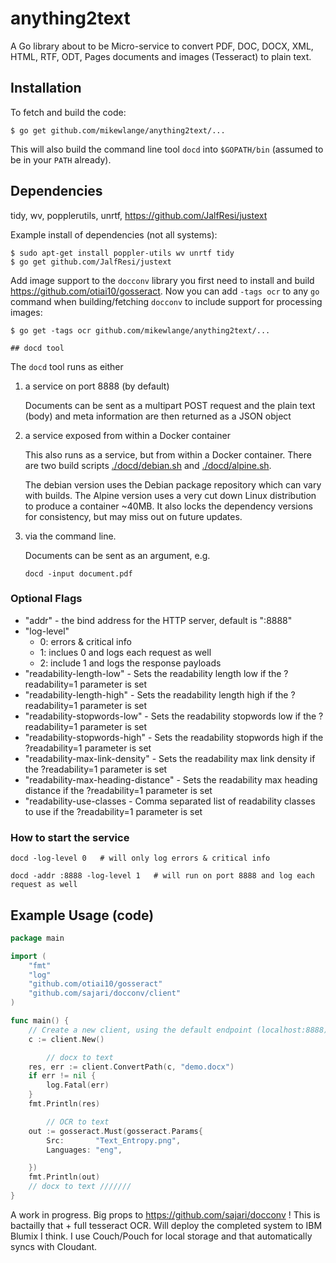 # anything2text

A Go library about to be Micro-service to convert PDF, DOC, DOCX, XML, HTML, RTF, ODT, Pages documents and images (Tesseract) to plain text.

## Installation

To fetch and build the code:

    $ go get github.com/mikewlange/anything2text/...

This will also build the command line tool `docd` into `$GOPATH/bin` (assumed to be in your `PATH` already).

## Dependencies
tidy, wv, popplerutils, unrtf, https://github.com/JalfResi/justext

Example install of dependencies (not all systems):

    $ sudo apt-get install poppler-utils wv unrtf tidy
    $ go get github.com/JalfResi/justext

Add image support to the `docconv` library you first need to install and build https://github.com/otiai10/gosseract.  Now you can add `-tags ocr` to any `go` command when building/fetching `docconv` to include support for processing images:

    $ go get -tags ocr github.com/mikewlange/anything2text/...
    
    ## docd tool

The `docd` tool runs as either

1. a service on port 8888 (by default)

   Documents can be sent as a multipart POST request and the plain text (body) and meta information are then returned as a JSON object

2. a service exposed from within a Docker container

   This also runs as a service, but from within a Docker container. There are two build scripts [./docd/debian.sh](./docd/debian.sh) and [./docd/alpine.sh](./docd/alpine.sh). 

   The debian version uses the Debian package repository which can vary with builds. The Alpine version uses a very cut down Linux distribution to produce a container ~40MB. It also locks the dependency versions for consistency, but may miss out on future updates.

3. via the command line.

   Documents can be sent as an argument, e.g.

   ```docd -input document.pdf```

### Optional Flags
 - "addr" - the bind address for the HTTP server, default is ":8888"
 - "log-level"
    - 0: errors & critical info
    - 1: inclues 0 and logs each request as well
    - 2: include 1 and logs the response payloads
 - "readability-length-low" - Sets the readability length low if the ?readability=1 parameter is set
 - "readability-length-high" - Sets the readability length high if the ?readability=1 parameter is set
 - "readability-stopwords-low" - Sets the readability stopwords low if the ?readability=1 parameter is set
 - "readability-stopwords-high" - Sets the readability stopwords high if the ?readability=1 parameter is set
 - "readability-max-link-density" - Sets the readability max link density if the ?readability=1 parameter is set
 - "readability-max-heading-distance" - Sets the readability max heading distance if the ?readability=1 parameter is set
 - "readability-use-classes - Comma separated list of readability classes to use if the ?readability=1 parameter is set

### How to start the service
```docd -log-level 0   # will only log errors & critical info ```

```docd -addr :8888 -log-level 1   # will run on port 8888 and log each request as well ```

## Example Usage (code)

```go
package main

import (
	"fmt"
	"log"
	"github.com/otiai10/gosseract"
	"github.com/sajari/docconv/client"
)

func main() {
	// Create a new client, using the default endpoint (localhost:8888)
	c := client.New()

        // docx to text 
	res, err := client.ConvertPath(c, "demo.docx")
	if err != nil {
		log.Fatal(err)
	}
	fmt.Println(res)

        // OCR to text 
	out := gosseract.Must(gosseract.Params{
		Src:       "Text_Entropy.png",
		Languages: "eng",

	})
	fmt.Println(out)
    // docx to text ///////
}
```


A work in progress. Big props to https://github.com/sajari/docconv ! This is bactailly that + full tesseract OCR. Will deploy the completed system to IBM Blumix I think. I use Couch/Pouch for local storage and that automatically syncs with Cloudant. 
